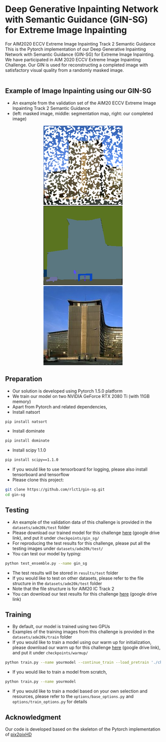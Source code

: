 # Deep Generative Inpainting Network with Semantic Guidance (GIN-SG) for Extreme Image Inpainting 
For AIM2020 ECCV Extreme Image Inpainting Track 2 Semantic Guidance <br> 
This is the Pytorch implementation of our Deep Generative Inpainting Network with Semantic Guidance (GIN-SG) for Extreme Image Inpainting. We have participated in AIM 2020 ECCV Extreme Image Inpainting Challenge. Our GIN is used for reconstructing a completed image with satisfactory visual quality from a randomly masked image. <br><br> 

## Example of Image Inpainting using our GIN-SG 
- An example from the validation set of the AIM20 ECCV Extreme Image Inpainting Track 2 Semantic Guidance
- (left: masked image, middle: segmentation map, right: our completed image) 
<p align='center'>  
  <img src='examples/AIM_IC_t2_validation_0_with_holes.png' width='256'/>
  <img src='examples/AIM_IC_t2_validation_0_seg.png' width='256'/>
  <img src='examples/AIM_IC_t2_validation_0.png' width='256'/>
</p>

## Preparation 
- Our solution is developed using Pytorch 1.5.0 platform 
- We train our model on two NVIDIA GeForce RTX 2080 Ti (with 11GB memory) 
- Apart from Pytorch and related dependencies, 
- Install natsort
```bash
pip install natsort
```
- Install dominate 
```bash
pip install dominate
```
- Install scipy 1.1.0
```bash
pip install scipy==1.1.0
```
- If you would like to use tensorboard for logging, please also install tensorboard and tensorflow 
- Please clone this project: 
```bash
git clone https://github.com/rlct1/gin-sg.git
cd gin-sg
```

## Testing 
- An example of the validation data of this challenge is provided in the `datasets/ade20k/test` folder 
- Please download our trained model for this challenge [here]() (google drive link), and put it under `checkpoints/gin_sg/`
- For reproducing the test results for this challenge, please put all the testing images under `datasets/ade20k/test/`
- You can test our model by typing: 
```bash
python test_ensemble.py --name gin_sg 
```
- The test results will be stored in `results/test` folder 
- If you would like to test on other datasets, please refer to the file structure in the `datasets/ade20k/test` folder 
- Note that the file structure is for AIM20 IC Track 2 
- You can download our test results for this challenge [here]() (google drive link)

## Training 
- By default, our model is trained using two GPUs 
- Examples of the training images from this challenge is provided in the `datasets/ade20k/train` folder 
- If you would like to train a model using our warm up for initialization, please download our warm up for this challenge [here]() (google drive link), and put it under `checkpoints/warmup/`
```bash
python train.py --name yourmodel --continue_train --load_pretrain './checkpoints/warmup' 
```
- If you would like to train a model from scratch, 
```bash
python train.py --name yourmodel 
```
- If you would like to train a model based on your own selection and resources, please refer to the `options/base_options.py` and `options/train_options.py` for details 

## Acknowledgment 
Our code is developed based on the skeleton of the Pytorch implementation of [pix2pixHD](https://github.com/NVIDIA/pix2pixHD)

